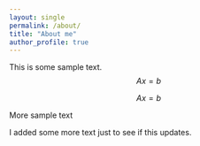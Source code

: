 ```yaml
---
layout: single
permalink: /about/
title: "About me"
author_profile: true
---
```



This is some sample text. $$Ax=b$$

$$Ax=b$$

More sample text

I added some more text just to see if this updates.